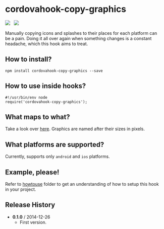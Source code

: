 # cordovahook-copy-graphics

![](https://badge.fury.io/js/cordovahook-copy-graphics.svg)&nbsp;&nbsp;
![](https://david-dm.org/mihhail-lapushkin/cordovahook-copy-graphics.png)

Manually copying icons and splashes to their places for each platform can be a pain. Doing it all over again when something changes is a constant headache, which this hook aims to treat.

## How to install?
`npm install cordovahook-copy-graphics --save`

## How to use inside hooks?
```
#!/usr/bin/env node
require('cordovahook-copy-graphics');
```

## What maps to what?
Take a look over [here](https://github.com/mihhail-lapushkin/cordovahook-copy-graphics/blob/master/index.js). Graphics are named after their sizes in pixels.

## What platforms are supported?
Currently, supports only `android` and `ios` platforms.

## Example, please!
Refer to [howtouse](https://github.com/mihhail-lapushkin/cordovahook-copy-graphics/tree/master/howtouse) folder to get an understanding of how to setup this hook in your project.

## Release History
 * **0.1.0** / 2014-12-26
   * First version.